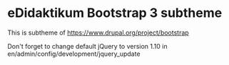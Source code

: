 # eDidaktikum Bootstrap 3 subtheme

This is subtheme of https://www.drupal.org/project/bootstrap

Don't forget to change default jQuery to version 1.10 in en/admin/config/development/jquery_update